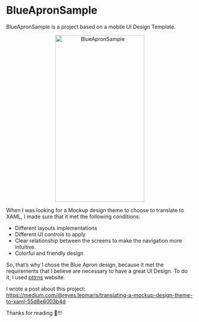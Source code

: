 # BlueApronSample

BlueApronSample is a project based on a mobile UI Design Template.

<p align="center">
<img src="https://github.com/LeomarisReyes/BlueApronSample/blob/master/Images/BlueApronSample.gif" height="450" width="240" title="BlueApronSample"/>
</p>

When I was looking for a Mockup design theme to choose to translate to XAML, I made sure that it met the following conditions:

* Different layouts implementations
* Different UI controls to apply
* Clear relationship between the screens to make the navigation more intuitive.
* Colorful and friendly design

So, that’s why I chose the Blue Apron design, because it met the requirements that I believe are necessary to have a great UI Design.
To do it, I used [pttrns](https://pttrns.com/applications/607) website.

I wrote a post about this project:  https://medium.com/@reyes.leomaris/translating-a-mockup-design-theme-to-xaml-55d8e6003b4d

Thanks for reading 💚!!!
